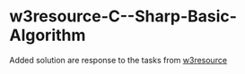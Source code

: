 # w3resource-C--Sharp-Basic-Algorithm

Added solution are response to the tasks from [w3resource](https://www.w3resource.com/csharp-exercises/basic-algo/index.php)
